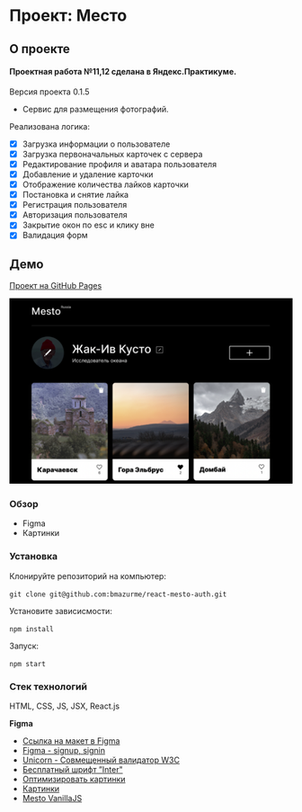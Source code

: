 # Проект: Место

## О проекте

#### Проектная работа №11,12 сделана в Яндекс.Практикуме.
Версия проекта 0.1.5
* Сервис для размещения фотографий.

Реализована логика:
- [X] Загрузка информации о пользователе
- [X] Загрузка первоначальных карточек с сервера
- [X] Редактирование профиля и аватара пользователя
- [X] Добавление и удаление карточки
- [X] Отображение количества лайков карточки
- [X] Постановка и снятие лайка
- [X] Регистрация пользователя
- [X] Авторизация пользователя
- [X] Закрытие окон по esc и клику вне
- [X] Валидация форм

## Демо

[Проект на GitHub Pages](https://bmazurme.github.io/react-mesto-auth/)

![Alt-текст](https://github.com/bmazurme/mesto-react/blob/main/src/images/mesto.png "demo")

### Обзор
* Figma
* Картинки

### Установка
Клонируйте репозиторий на компьютер:

`git clone git@github.com:bmazurme/react-mesto-auth.git`

Установите зависисмости:

`npm install`

Запуск:

`npm start`

### Стек технологий
HTML, CSS, JS, JSX, React.js

**Figma**
* [Ссылка на макет в Figma](https://www.figma.com/file/2cn9N9jSkmxD84oJik7xL7/JavaScript.-Sprint-4?node-id=0%3A1)
* [Figma - signup, signin](https://www.figma.com/file/5H3gsn5lIGPwzBPby9jAOo/JavaScript.-Sprint-12?node-id=0%3A1)
* [Unicorn - Совмещенный валидатор W3C](https://validator.w3.org/)
* [Бесплатный шрифт ”Inter"](https://rsms.me/inter/)
* [Оптимизировать картинки](https://tinypng.com/)
* [Картинки](https://unsplash.com/)
* [Mesto VanillaJS](https://github.com/bmazurme/mesto)
